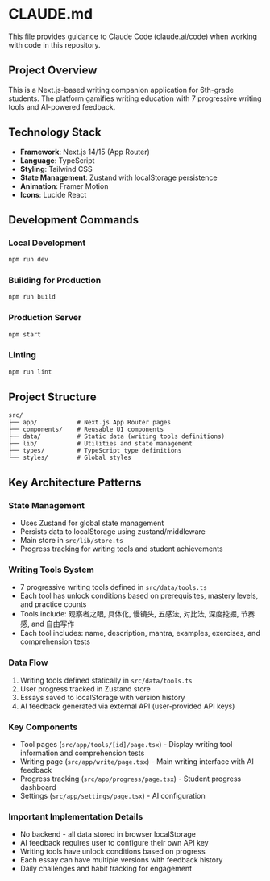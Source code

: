 # CLAUDE.md

This file provides guidance to Claude Code (claude.ai/code) when working with code in this repository.

## Project Overview

This is a Next.js-based writing companion application for 6th-grade students. The platform gamifies writing education with 7 progressive writing tools and AI-powered feedback.

## Technology Stack

- **Framework**: Next.js 14/15 (App Router)
- **Language**: TypeScript
- **Styling**: Tailwind CSS
- **State Management**: Zustand with localStorage persistence
- **Animation**: Framer Motion
- **Icons**: Lucide React

## Development Commands

### Local Development
```bash
npm run dev
```

### Building for Production
```bash
npm run build
```

### Production Server
```bash
npm start
```

### Linting
```bash
npm run lint
```

## Project Structure

```
src/
├── app/           # Next.js App Router pages
├── components/    # Reusable UI components
├── data/          # Static data (writing tools definitions)
├── lib/           # Utilities and state management
├── types/         # TypeScript type definitions
└── styles/        # Global styles
```

## Key Architecture Patterns

### State Management
- Uses Zustand for global state management
- Persists data to localStorage using zustand/middleware
- Main store in `src/lib/store.ts`
- Progress tracking for writing tools and student achievements

### Writing Tools System
- 7 progressive writing tools defined in `src/data/tools.ts`
- Each tool has unlock conditions based on prerequisites, mastery levels, and practice counts
- Tools include: 观察者之眼, 具体化, 慢镜头, 五感法, 对比法, 深度挖掘, 节奏感, and 自由写作
- Each tool includes: name, description, mantra, examples, exercises, and comprehension tests

### Data Flow
1. Writing tools defined statically in `src/data/tools.ts`
2. User progress tracked in Zustand store
3. Essays saved to localStorage with version history
4. AI feedback generated via external API (user-provided API keys)

### Key Components
- Tool pages (`src/app/tools/[id]/page.tsx`) - Display writing tool information and comprehension tests
- Writing page (`src/app/write/page.tsx`) - Main writing interface with AI feedback
- Progress tracking (`src/app/progress/page.tsx`) - Student progress dashboard
- Settings (`src/app/settings/page.tsx`) - AI configuration

### Important Implementation Details
- No backend - all data stored in browser localStorage
- AI feedback requires user to configure their own API key
- Writing tools have unlock conditions based on progress
- Each essay can have multiple versions with feedback history
- Daily challenges and habit tracking for engagement